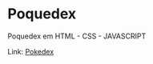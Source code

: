 # Poquedex
 Poquedex em HTML - CSS - JAVASCRIPT

Link: <a href= https://him003l.github.io/Poquedex/> Pokedex </a>
